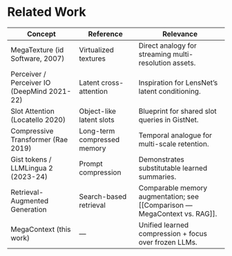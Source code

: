 # Related Work

| Concept | Reference | Relevance |
|----------|------------|------------|
| MegaTexture (id Software, 2007) | Virtualized textures | Direct analogy for streaming multi-resolution assets. |
| Perceiver / Perceiver IO (DeepMind 2021-22) | Latent cross-attention | Inspiration for LensNet’s latent conditioning. |
| Slot Attention (Locatello 2020) | Object-like latent slots | Blueprint for shared slot queries in GistNet. |
| Compressive Transformer (Rae 2019) | Long-term compressed memory | Temporal analogue for multi-scale retention. |
| Gist tokens / LLMLingua 2 (2023-24) | Prompt compression | Demonstrates substitutable learned summaries. |
| Retrieval-Augmented Generation | Search-based retrieval | Comparable memory augmentation; see [[Comparison — MegaContext vs. RAG]]. |
| MegaContext (this work) | — | Unified learned compression + focus over frozen LLMs. |

